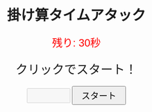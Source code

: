 <!DOCTYPE html>
<html lang="ja">
<head>
  <meta charset="UTF-8">
  <title>掛け算タイムアタック</title>
  <style>
    body { font-family: sans-serif; text-align: center; margin-top: 50px; }
    input { font-size: 24px; width: 100px; text-align: center; }
    button { font-size: 20px; padding: 5px 20px; }
    h1 { font-size: 32px; }
    #question { font-size: 28px; margin: 20px; }
    #timer { font-size: 24px; color: red; }
  </style>
</head>
<body>
  <h1>掛け算タイムアタック</h1>
  <p id="timer">残り: 30秒</p>
  <div id="question">クリックでスタート！</div>
  <input type="number" id="answer" disabled>
  <button onclick="startGame()">スタート</button>
  <p id="result"></p>

  <script>
    let startTime, interval, a, b, correctCount = 0, totalCount = 0;
    let questionNum = 0, questionStartTime;
    const answerTimes = [];

    function randomNumber(max) {
      return Math.floor(Math.random() * max) + 1;
    }

    function nextQuestion() {
      questionNum++;
      if (questionNum <= 15) {
        a = randomNumber(9);
        b = randomNumber(9);
      } else {
        a = randomNumber(50);
        b = randomNumber(50);
      }
      document.getElementById("question").textContent = `${a} × ${b} = ?`;
      document.getElementById("answer").value = '';
      document.getElementById("answer").focus();
      questionStartTime = Date.now();
    }

    function startGame() {
      correctCount = 0;
      totalCount = 0;
      questionNum = 0;
      answerTimes.length = 0;
      startTime = Date.now();
      document.getElementById("answer").disabled = false;
      document.getElementById("result").textContent = '';
      nextQuestion();

      interval = setInterval(() => {
        const timeLeft = 30 - Math.floor((Date.now() - startTime) / 1000);
        document.getElementById("timer").textContent = `残り: ${timeLeft}秒`;

        if (timeLeft <= 0) {
          clearInterval(interval);
          document.getElementById("answer").disabled = true;
          document.getElementById("question").textContent = "終了！";

          const correctRate = ((correctCount / totalCount) * 100).toFixed(1);
          const avgTime = (answerTimes.reduce((a, b) => a + b, 0) / answerTimes.length / 1000).toFixed(2);

          document.getElementById("result").innerHTML = `
            正解数：${correctCount}問 / ${totalCount}問<br>
            正答率：${isNaN(correctRate) ? 0 : correctRate}%<br>
            平均解答時間：${isNaN(avgTime) ? 0 : avgTime} 秒
          `;
        }
      }, 100);
    }

    document.getElementById("answer").addEventListener("keydown", function(e) {
      if (e.key === "Enter" && !this.disabled) {
        const userAns = parseInt(this.value);
        const timeTaken = Date.now() - questionStartTime;
        if (!isNaN(userAns)) {
          totalCount++;
          if (userAns === a * b) correctCount++;
          answerTimes.push(timeTaken);
        }
        nextQuestion();
      }
    });
  </script>
</body>
</html>